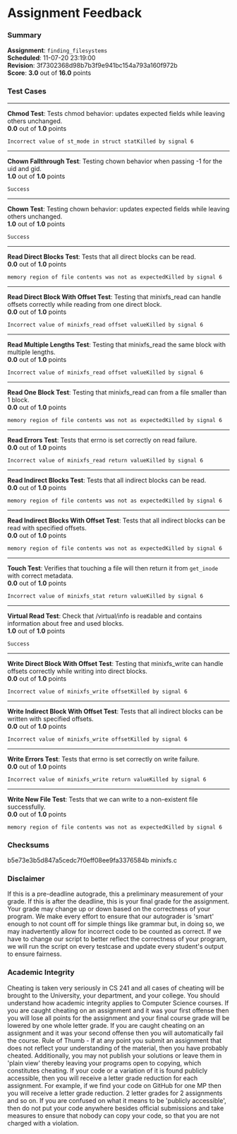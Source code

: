 # Assignment Feedback

### Summary

**Assignment**: `finding_filesystems`  
**Scheduled**: 11-07-20 23:19:00  
**Revision**: 3f7302368d98b7b3f9e941bc154a793a160f972b  
**Score**: **3.0** out of **16.0** points

### Test Cases
---

**Chmod Test**: Tests chmod behavior: updates expected fields while leaving others unchanged.  
**0.0** out of **1.0** points
```
Incorrect value of st_mode in struct statKilled by signal 6
```
---

**Chown Fallthrough Test**: Testing chown behavior when passing -1 for the uid and gid.  
**1.0** out of **1.0** points
```
Success
```
---

**Chown Test**: Testing chown behavior: updates expected fields while leaving others unchanged.  
**1.0** out of **1.0** points
```
Success
```
---

**Read Direct Blocks Test**: Tests that all direct blocks can be read.  
**0.0** out of **1.0** points
```
memory region of file contents was not as expectedKilled by signal 6
```
---

**Read Direct Block With Offset Test**: Testing that minixfs_read can handle offsets correctly while reading from one direct block.  
**0.0** out of **1.0** points
```
Incorrect value of minixfs_read offset valueKilled by signal 6
```
---

**Read Multiple Lengths Test**: Testing that minixfs_read the same block with multiple lengths.  
**0.0** out of **1.0** points
```
Incorrect value of minixfs_read offset valueKilled by signal 6
```
---

**Read One Block Test**: Testing that minixfs_read can from a file smaller than 1 block.  
**0.0** out of **1.0** points
```
memory region of file contents was not as expectedKilled by signal 6
```
---

**Read Errors Test**: Tests that errno is set correctly on read failure.  
**0.0** out of **1.0** points
```
Incorrect value of minixfs_read return valueKilled by signal 6
```
---

**Read Indirect Blocks Test**: Tests that all indirect blocks can be read.  
**0.0** out of **1.0** points
```
memory region of file contents was not as expectedKilled by signal 6
```
---

**Read Indirect Blocks With Offset Test**: Tests that all indirect blocks can be read with specified offsets.  
**0.0** out of **1.0** points
```
memory region of file contents was not as expectedKilled by signal 6
```
---

**Touch Test**: Verifies that touching a file will then return it from `get_inode` with correct metadata.  
**0.0** out of **1.0** points
```
Incorrect value of minixfs_stat return valueKilled by signal 6
```
---

**Virtual Read Test**: Check that /virtual/info is readable and contains information about free and used blocks.  
**1.0** out of **1.0** points
```
Success
```
---

**Write Direct Block With Offset Test**: Testing that minixfs_write can handle offsets correctly while writing into direct blocks.  
**0.0** out of **1.0** points
```
Incorrect value of minixfs_write offsetKilled by signal 6
```
---

**Write Indirect Block With Offset Test**: Tests that all indirect blocks can be written with specified offsets.  
**0.0** out of **1.0** points
```
Incorrect value of minixfs_write offsetKilled by signal 6
```
---

**Write Errors Test**: Tests that errno is set correctly on write failure.  
**0.0** out of **1.0** points
```
Incorrect value of minixfs_write return valueKilled by signal 6
```
---

**Write New File Test**: Tests that we can write to a non-existent file successfully.  
**0.0** out of **1.0** points
```
memory region of file contents was not as expectedKilled by signal 6
```
### Checksums

b5e73e3b5d847a5cedc7f0eff08ee9fa3376584b minixfs.c


### Disclaimer
If this is a pre-deadline autograde, this a preliminary measurement of your grade.
If this is after the deadline, this is your final grade for the assignment.
Your grade may change up or down based on the correctness of your program.
We make every effort to ensure that our autograder is 'smart' enough to not count off
for simple things like grammar but, in doing so, we may inadvertently allow for
incorrect code to be counted as correct.
If we have to change our script to better reflect the correctness of your program,
we will run the script on every testcase and update every student's output to ensure fairness.



### Academic Integrity
Cheating is taken very seriously in CS 241 and all cases of cheating will be brought to the University, your department, and your college.
You should understand how academic integrity applies to Computer Science courses.
If you are caught cheating on an assignment and it was your first offense then you will lose all points for the assignment and your final course
grade will be lowered by one whole letter grade. If you are caught cheating on an assignment and it was your second offense then you will automatically fail the course.
Rule of Thumb - If at any point you submit an assignment that does not reflect your understanding of the material, then you have probably cheated.
Additionally, you may not publish your solutions or leave them in 'plain view' thereby leaving your programs open to copying, which constitutes cheating.
If your code or a variation of it is found publicly accessible, then you will receive a letter grade reduction for each assignment.
For example, if we find your code on GitHub for one MP then you will receive a letter grade reduction. 2 letter grades for 2 assignments and so on.
If you are confused on what it means to be 'publicly accessible', then do not put your code anywhere besides official submissions and take measures
to ensure that nobody can copy your code, so that you are not charged with a violation.


